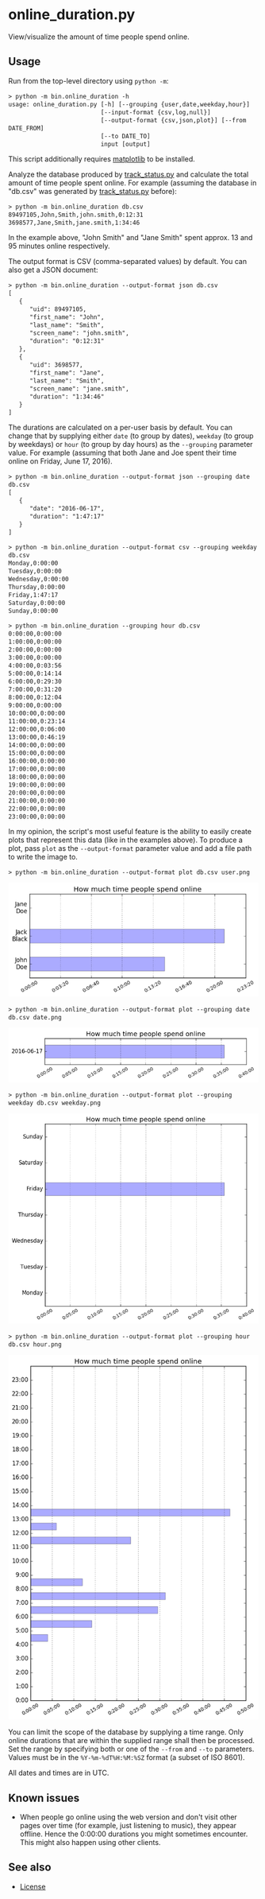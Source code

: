 online_duration.py
==================

View/visualize the amount of time people spend online.

Usage
-----

Run from the top-level directory using `python -m`:

    > python -m bin.online_duration -h
    usage: online_duration.py [-h] [--grouping {user,date,weekday,hour}]
                              [--input-format {csv,log,null}]
                              [--output-format {csv,json,plot}] [--from DATE_FROM]
                              [--to DATE_TO]
                              input [output]

This script additionally requires [matplotlib] to be installed.

Analyze the database produced by [track_status.py] and calculate the total
amount of time people spent online.
For example (assuming the database in "db.csv" was generated by
[track_status.py] before):

    > python -m bin.online_duration db.csv
    89497105,John,Smith,john.smith,0:12:31
    3698577,Jane,Smith,jane.smith,1:34:46

In the example above, "John Smith" and "Jane Smith" spent approx. 13 and 95
minutes online respectively.

The output format is CSV (comma-separated values) by default.
You can also get a JSON document:

    > python -m bin.online_duration --output-format json db.csv
    [
       {
          "uid": 89497105,
          "first_name": "John",
          "last_name": "Smith",
          "screen_name": "john.smith",
          "duration": "0:12:31"
       },
       {
          "uid": 3698577,
          "first_name": "Jane",
          "last_name": "Smith",
          "screen_name": "jane.smith",
          "duration": "1:34:46"
       }
    ]

The durations are calculated on a per-user basis by default.
You can change that by supplying either `date` (to group by dates), `weekday`
(to group by weekdays) or `hour` (to group by day hours) as the `--grouping`
parameter value.
For example (assuming that both Jane and Joe spent their time online on Friday,
June 17, 2016).

```
> python -m bin.online_duration --output-format json --grouping date db.csv
[
   {
      "date": "2016-06-17",
      "duration": "1:47:17"
   }
]
```

```
> python -m bin.online_duration --output-format csv --grouping weekday db.csv
Monday,0:00:00
Tuesday,0:00:00
Wednesday,0:00:00
Thursday,0:00:00
Friday,1:47:17
Saturday,0:00:00
Sunday,0:00:00
```

```
> python -m bin.online_duration --grouping hour db.csv
0:00:00,0:00:00
1:00:00,0:00:00
2:00:00,0:00:00
3:00:00,0:00:00
4:00:00,0:03:56
5:00:00,0:14:14
6:00:00,0:29:30
7:00:00,0:31:20
8:00:00,0:12:04
9:00:00,0:00:00
10:00:00,0:00:00
11:00:00,0:23:14
12:00:00,0:06:00
13:00:00,0:46:19
14:00:00,0:00:00
15:00:00,0:00:00
16:00:00,0:00:00
17:00:00,0:00:00
18:00:00,0:00:00
19:00:00,0:00:00
20:00:00,0:00:00
21:00:00,0:00:00
22:00:00,0:00:00
23:00:00,0:00:00
```

In my opinion, the script's most useful feature is the ability to easily create
plots that represent this data (like in the examples above).
To produce a plot, pass `plot` as the `--output-format` parameter value and add
a file path to write the image to.

    > python -m bin.online_duration --output-format plot db.csv user.png

![user.png]

    > python -m bin.online_duration --output-format plot --grouping date db.csv date.png

![date.png]

    > python -m bin.online_duration --output-format plot --grouping weekday db.csv weekday.png

![weekday.png]

    > python -m bin.online_duration --output-format plot --grouping hour db.csv hour.png

![hour.png]

You can limit the scope of the database by supplying a time range.
Only online durations that are within the supplied range shall then be
processed.
Set the range by specifying both or one of the `--from` and `--to` parameters.
Values must be in the `%Y-%m-%dT%H:%M:%SZ` format (a subset of ISO 8601).

All dates and times are in UTC.

[matplotlib]: http://matplotlib.org/
[track_status.py]: track_status.md

[user.png]: images/user.png
[date.png]: images/date.png
[weekday.png]: images/weekday.png
[hour.png]: images/hour.png

Known issues
------------

* When people go online using the web version and don't visit other pages over
time (for example, just listening to music), they appear offline.
Hence the 0:00:00 durations you might sometimes encounter.
This might also happen using other clients.

See also
--------

* [License]

[License]: ../README.md#license
